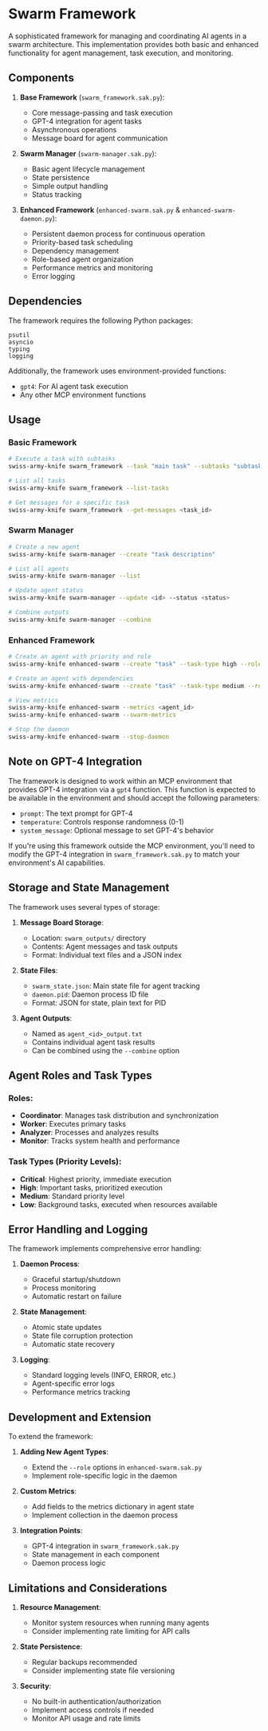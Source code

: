 # Swarm Framework

A sophisticated framework for managing and coordinating AI agents in a swarm architecture. This implementation provides both basic and enhanced functionality for agent management, task execution, and monitoring.

## Components

1. **Base Framework** (`swarm_framework.sak.py`):
   - Core message-passing and task execution
   - GPT-4 integration for agent tasks
   - Asynchronous operations
   - Message board for agent communication

2. **Swarm Manager** (`swarm-manager.sak.py`):
   - Basic agent lifecycle management
   - State persistence
   - Simple output handling
   - Status tracking

3. **Enhanced Framework** (`enhanced-swarm.sak.py` & `enhanced-swarm-daemon.py`):
   - Persistent daemon process for continuous operation
   - Priority-based task scheduling
   - Dependency management
   - Role-based agent organization
   - Performance metrics and monitoring
   - Error logging

## Dependencies

The framework requires the following Python packages:
```
psutil
asyncio
typing
logging
```

Additionally, the framework uses environment-provided functions:
- `gpt4`: For AI agent task execution
- Any other MCP environment functions

## Usage

### Basic Framework
```bash
# Execute a task with subtasks
swiss-army-knife swarm_framework --task "main task" --subtasks "subtask1" "subtask2"

# List all tasks
swiss-army-knife swarm_framework --list-tasks

# Get messages for a specific task
swiss-army-knife swarm_framework --get-messages <task_id>
```

### Swarm Manager
```bash
# Create a new agent
swiss-army-knife swarm-manager --create "task description"

# List all agents
swiss-army-knife swarm-manager --list

# Update agent status
swiss-army-knife swarm-manager --update <id> --status <status>

# Combine outputs
swiss-army-knife swarm-manager --combine
```

### Enhanced Framework
```bash
# Create an agent with priority and role
swiss-army-knife enhanced-swarm --create "task" --task-type high --role worker

# Create an agent with dependencies
swiss-army-knife enhanced-swarm --create "task" --task-type medium --role worker --dependencies 1 2

# View metrics
swiss-army-knife enhanced-swarm --metrics <agent_id>
swiss-army-knife enhanced-swarm --swarm-metrics

# Stop the daemon
swiss-army-knife enhanced-swarm --stop-daemon
```

## Note on GPT-4 Integration

The framework is designed to work within an MCP environment that provides GPT-4 integration via a `gpt4` function. This function is expected to be available in the environment and should accept the following parameters:
- `prompt`: The text prompt for GPT-4
- `temperature`: Controls response randomness (0-1)
- `system_message`: Optional message to set GPT-4's behavior

If you're using this framework outside the MCP environment, you'll need to modify the GPT-4 integration in `swarm_framework.sak.py` to match your environment's AI capabilities.

## Storage and State Management

The framework uses several types of storage:

1. **Message Board Storage**:
   - Location: `swarm_outputs/` directory
   - Contents: Agent messages and task outputs
   - Format: Individual text files and a JSON index

2. **State Files**:
   - `swarm_state.json`: Main state file for agent tracking
   - `daemon.pid`: Daemon process ID file
   - Format: JSON for state, plain text for PID

3. **Agent Outputs**:
   - Named as `agent_<id>_output.txt`
   - Contains individual agent task results
   - Can be combined using the `--combine` option

## Agent Roles and Task Types

### Roles:
- **Coordinator**: Manages task distribution and synchronization
- **Worker**: Executes primary tasks
- **Analyzer**: Processes and analyzes results
- **Monitor**: Tracks system health and performance

### Task Types (Priority Levels):
- **Critical**: Highest priority, immediate execution
- **High**: Important tasks, prioritized execution
- **Medium**: Standard priority level
- **Low**: Background tasks, executed when resources available

## Error Handling and Logging

The framework implements comprehensive error handling:

1. **Daemon Process**:
   - Graceful startup/shutdown
   - Process monitoring
   - Automatic restart on failure

2. **State Management**:
   - Atomic state updates
   - State file corruption protection
   - Automatic state recovery

3. **Logging**:
   - Standard logging levels (INFO, ERROR, etc.)
   - Agent-specific error logs
   - Performance metrics tracking

## Development and Extension

To extend the framework:

1. **Adding New Agent Types**:
   - Extend the `--role` options in `enhanced-swarm.sak.py`
   - Implement role-specific logic in the daemon

2. **Custom Metrics**:
   - Add fields to the metrics dictionary in agent state
   - Implement collection in the daemon process

3. **Integration Points**:
   - GPT-4 integration in `swarm_framework.sak.py`
   - State management in each component
   - Daemon process logic

## Limitations and Considerations

1. **Resource Management**:
   - Monitor system resources when running many agents
   - Consider implementing rate limiting for API calls

2. **State Persistence**:
   - Regular backups recommended
   - Consider implementing state file versioning

3. **Security**:
   - No built-in authentication/authorization
   - Implement access controls if needed
   - Monitor API usage and rate limits

